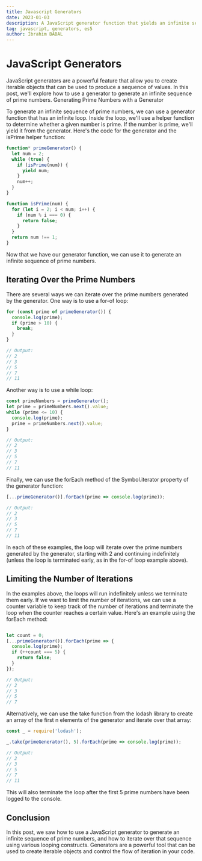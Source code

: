 ```yaml
---
title: Javascript Generators
date: 2023-01-03
description: A JavaScript generator function that yields an infinite sequence of prime numbers, and demonstrates how to iterate over the sequence using various looping constructs.
tag: javascript, generators, es5
author: İbrahim BABAL
---
```


# JavaScript Generators

JavaScript generators are a powerful feature that allow you to create iterable objects that can be used to produce a sequence of values. In this post, we'll explore how to use a generator to generate an infinite sequence of prime numbers.
Generating Prime Numbers with a Generator

To generate an infinite sequence of prime numbers, we can use a generator function that has an infinite loop. Inside the loop, we'll use a helper function to determine whether a given number is prime. If the number is prime, we'll yield it from the generator. Here's the code for the generator and the isPrime helper function:

```javascript
function* primeGenerator() {
  let num = 2;
  while (true) {
    if (isPrime(num)) {
      yield num;
    }
    num++;
  }
}
```

```javascript
function isPrime(num) {
  for (let i = 2; i < num; i++) {
    if (num % i === 0) {
      return false;
    }
  }
  return num !== 1;
}
```

Now that we have our generator function, we can use it to generate an infinite sequence of prime numbers.

## Iterating Over the Prime Numbers

There are several ways we can iterate over the prime numbers generated by the generator. One way is to use a for-of loop:

```javascript
for (const prime of primeGenerator()) {
  console.log(prime);
  if (prime > 10) {
    break;
  }
}

// Output:
// 2
// 3
// 5
// 7
// 11
```

Another way is to use a while loop:

```javascript
const primeNumbers = primeGenerator();
let prime = primeNumbers.next().value;
while (prime <= 10) {
  console.log(prime);
  prime = primeNumbers.next().value;
}

// Output:
// 2
// 3
// 5
// 7
// 11
```

Finally, we can use the forEach method of the Symbol.iterator property of the generator function:

```javascript
[...primeGenerator()].forEach(prime => console.log(prime));

// Output:
// 2
// 3
// 5
// 7
// 11
```

In each of these examples, the loop will iterate over the prime numbers generated by the generator, starting with 2 and continuing indefinitely (unless the loop is terminated early, as in the for-of loop example above).

## Limiting the Number of Iterations

In the examples above, the loops will run indefinitely unless we terminate them early. If we want to limit the number of iterations, we can use a counter variable to keep track of the number of iterations and terminate the loop when the counter reaches a certain value. Here's an example using the forEach method:

```javascript

let count = 0;
[...primeGenerator()].forEach(prime => {
  console.log(prime);
  if (++count === 5) {
    return false;
  }
});

// Output:
// 2
// 3
// 5
// 7
```

Alternatively, we can use the take function from the lodash library to create an array of the first n elements of the generator and iterate over that array:

```javascript
const _ = require('lodash');

_.take(primeGenerator(), 5).forEach(prime => console.log(prime));

// Output:
// 2
// 3
// 5
// 7
// 11
```

This will also terminate the loop after the first 5 prime numbers have been logged to the console.

## Conclusion

In this post, we saw how to use a JavaScript generator to generate an infinite sequence of prime numbers, and how to iterate over that sequence using various looping constructs. Generators are a powerful tool that can be used to create iterable objects and control the flow of iteration in your code.
